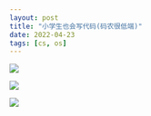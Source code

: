 ```yaml
---
layout: post
title: "小学生也会写代码(码农很低端)"
date: 2022-04-23
tags: [cs, os]
---
```

![](https://raw.githubusercontent.com/randoruf/photo-asset-repo/main/imgs/WechatIMG552.jpeg)

![](https://raw.githubusercontent.com/randoruf/photo-asset-repo/main/imgs/WechatIMG551.jpeg)

![](https://raw.githubusercontent.com/randoruf/photo-asset-repo/main/imgs/WechatIMG553.jpeg)


